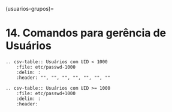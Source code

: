 (usuarios-grupos)=

# 14. Comandos para gerência de Usuários

```{eval-rst}
.. csv-table:: Usuários com UID < 1000
    :file: etc/passwd-1000
    :delim: :
    :header: "", "", "", "", "", "", ""
```

```{eval-rst}
.. csv-table:: Usuários com UID >= 1000
    :file: etc/passwd+1000
    :delim: :
    :header:
```

